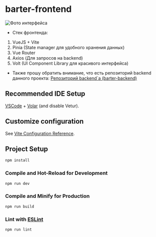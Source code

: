 # barter-frontend

![Фото интерфейса](https://i.imgur.com/f3tzOhs.png)

- Стек фронтенда:

1. VueJS + Vite
2. Pinia (State manager для удобного хранения данных)
3. Vue Router
4. Axios (Для запросов на backend)
5. Volt (UI Component Library для красивого интерфейса)

- Также прошу обратить внимание, что есть репозиторий backend данного проекта:
  [Репозиторий backend`а (barter-backend)](https://github.com/noobweer/barter-backend)

## Recommended IDE Setup

[VSCode](https://code.visualstudio.com/) + [Volar](https://marketplace.visualstudio.com/items?itemName=Vue.volar) (and disable Vetur).

## Customize configuration

See [Vite Configuration Reference](https://vite.dev/config/).

## Project Setup

```sh
npm install
```

### Compile and Hot-Reload for Development

```sh
npm run dev
```

### Compile and Minify for Production

```sh
npm run build
```

### Lint with [ESLint](https://eslint.org/)

```sh
npm run lint
```
